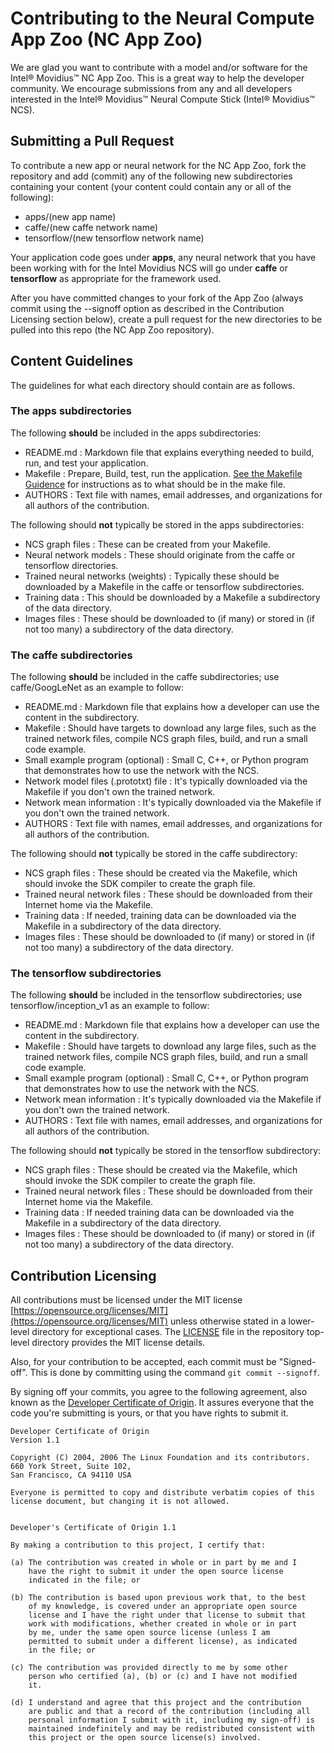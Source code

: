 # Contributing to the Neural Compute App Zoo (NC App Zoo)

We are glad you want to contribute with a model and/or software for the Intel® Movidius™ NC App Zoo. This is a great way to help the developer community. We encourage submissions from any and all developers interested in the Intel® Movidius™ Neural Compute Stick (Intel® Movidius™ NCS).

## Submitting a Pull Request
To contribute a new app or neural network for the NC App Zoo, fork the repository and add (commit) any of the following new subdirectories containing your content (your content could contain any or all of the following):
- apps/(new app name)
- caffe/(new caffe network name)
- tensorflow/(new tensorflow network name)

Your application code goes under **apps**, any neural network that you have been working with for the Intel Movidius NCS will go under **caffe** or **tensorflow** as appropriate for the framework used.

After you have committed changes to your fork of the App Zoo (always commit using the --signoff option as described in the Contribution Licensing section below), create a pull request for the new directories to be pulled into this repo (the NC App Zoo repository).

## Content Guidelines
The guidelines for what each directory should contain are as follows.

### The **apps** subdirectories
The following **should** be included in the apps subdirectories:
- README.md : Markdown file that explains everything needed to build, run, and test your application.
- Makefile : Prepare, Build, test, run the application.  [See the Makefile Guidence](MAKEFILE_GUIDANCE.md) for instructions as to what should be in the make file. 
- AUTHORS : Text file with names, email addresses, and organizations for all authors of the contribution.

The following should **not** typically be stored in the apps subdirectories:
- NCS graph files : These can be created from your Makefile.
- Neural network models : These should originate from the caffe or tensorflow directories.
- Trained neural networks (weights) : Typically these should be downloaded by a Makefile in the caffe or tensorflow subdirectories.
- Training data : This should be downloaded by a Makefile a subdirectory of the data directory.
- Images files : These should be downloaded to (if many) or stored in (if not too many) a subdirectory of the data directory.

### The **caffe** subdirectories
The following **should** be included in the caffe subdirectories; use caffe/GoogLeNet as an example to follow:
- README.md : Markdown file that explains how a developer can use the content in the subdirectory.
- Makefile : Should have targets to download any large files, such as the trained network files, compile NCS graph files, build, and run a small code example.
- Small example program (optional) : Small C, C++, or Python program that demonstrates how to use the network with the NCS.
- Network model files (.prototxt) file : It's typically downloaded via the Makefile if you don't own the trained network.
- Network mean information : It's typically downloaded via the Makefile if you don't own the trained network.
- AUTHORS : Text file with names, email addresses, and organizations for all authors of the contribution.

The following should **not** typically be stored in the caffe subdirectory:
- NCS graph files : These should be created via the Makefile, which should invoke the SDK compiler to create the graph file.
- Trained neural network files : These should be downloaded from their Internet home via the Makefile.
- Training data : If needed, training data can be downloaded via the Makefile in a subdirectory of the data directory.
- Images files : These should be downloaded to (if many) or stored in (if not too many) a subdirectory of the data directory. 

### The **tensorflow** subdirectories
The following **should** be included in the tensorflow subdirectories; use tensorflow/inception_v1 as an example to follow:
- README.md : Markdown file that explains how a developer can use the content in the subdirectory.
- Makefile : Should have targets to download any large files, such as the trained network files, compile NCS graph files, build, and run a small code example.
- Small example program (optional) : Small C, C++, or Python program that demonstrates how to use the network with the NCS.
- Network mean information : It's typically downloaded via the Makefile if you don't own the trained network.
- AUTHORS : Text file with names, email addresses, and organizations for all authors of the contribution.

The following should **not** typically be stored in the tensorflow subdirectory:
- NCS graph files : These should be created via the Makefile, which should invoke the SDK compiler to create the graph file.
- Trained neural network files : These should be downloaded from their Internet home via the Makefile.
- Training data : If needed training data can be downloaded via the Makefile in a subdirectory of the data directory.
- Images files : These should be downloaded to (if many) or stored in (if not too many) a subdirectory of the data directory.

## Contribution Licensing
All contributions must be licensed under the MIT license [https://opensource.org/licenses/MIT](https://opensource.org/licenses/MIT) unless otherwise stated in a lower-level directory for exceptional cases. The [LICENSE](LICENSE) file in the repository top-level directory provides the MIT license details.

Also, for your contribution to be accepted, each commit must be "Signed-off". This is done by committing using the command `git commit --signoff`.

By signing off your commits, you agree to the following agreement, also known as the [Developer Certificate of Origin](http://developercertificate.org/). It assures everyone that the code you're submitting is yours, or that you have rights to submit it.

```
Developer Certificate of Origin
Version 1.1

Copyright (C) 2004, 2006 The Linux Foundation and its contributors.
660 York Street, Suite 102,
San Francisco, CA 94110 USA

Everyone is permitted to copy and distribute verbatim copies of this
license document, but changing it is not allowed.


Developer's Certificate of Origin 1.1

By making a contribution to this project, I certify that:

(a) The contribution was created in whole or in part by me and I
    have the right to submit it under the open source license
    indicated in the file; or

(b) The contribution is based upon previous work that, to the best
    of my knowledge, is covered under an appropriate open source
    license and I have the right under that license to submit that
    work with modifications, whether created in whole or in part
    by me, under the same open source license (unless I am
    permitted to submit under a different license), as indicated
    in the file; or

(c) The contribution was provided directly to me by some other
    person who certified (a), (b) or (c) and I have not modified
    it.

(d) I understand and agree that this project and the contribution
    are public and that a record of the contribution (including all
    personal information I submit with it, including my sign-off) is
    maintained indefinitely and may be redistributed consistent with
    this project or the open source license(s) involved.
```


